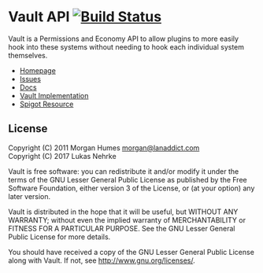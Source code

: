 # Vault API [![Build Status](https://travis-ci.org/natrolite/vault-api.svg?branch=master)](https://travis-ci.org/natrolite/vault-api)

Vault is a Permissions and Economy API to allow plugins to more easily hook into these systems without needing to hook each individual system themselves.

* [Homepage](https://natrolite.org/)
* [Issues](https://github.com/natrolite/vault-api/issues)
* [Docs](https://docs.xnity.net/stable/en/vault)
* [Vault Implementation](https://github.com/natrolite/vault)
* [Spigot Resource](https://www.spigotmc.org/resources/vault.41918/)

## License
Copyright (C) 2011 Morgan Humes <morgan@lanaddict.com>   
Copyright (C) 2017 Lukas Nehrke

Vault is free software: you can redistribute it and/or modify
it under the terms of the GNU Lesser General Public License as published by
the Free Software Foundation, either version 3 of the License, or
(at your option) any later version.

Vault is distributed in the hope that it will be useful,
but WITHOUT ANY WARRANTY; without even the implied warranty of
MERCHANTABILITY or FITNESS FOR A PARTICULAR PURPOSE.  See the
GNU Lesser General Public License for more details.

You should have received a copy of the GNU Lesser General Public License
along with Vault.  If not, see <http://www.gnu.org/licenses/>.